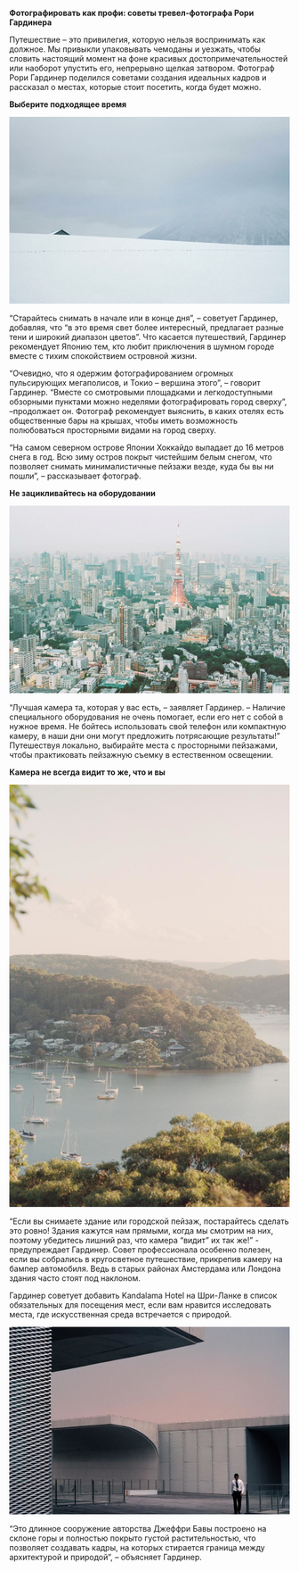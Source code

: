 **Фотографировать как профи: советы тревел-фотографа Рори Гардинера**

Путешествие – это привилегия, которую нельзя воспринимать как должное. Мы привыкли упаковывать чемоданы и уезжать, чтобы словить настоящий момент на фоне красивых достопримечательностей или наоборот упустить его, непрерывно щелкая затвором. Фотограф Рори Гардинер поделился советами создания идеальных кадров и рассказал о местах, которые стоит посетить, когда будет можно.

**Выберите подходящее время**

![Image](f1.jpeg)

“Старайтесь снимать в начале или в конце дня”, – советует Гардинер, добавляя, что “в это время свет более интересный, предлагает разные тени и широкий диапазон цветов”. Что касается путешествий, Гардинер рекомендует Японию тем, кто любит приключения в шумном городе вместе с тихим спокойствием островной жизни.

“Очевидно, что я одержим фотографированием огромных пульсирующих мегаполисов, и Токио – вершина этого”, – говорит Гардинер. “Вместе со смотровыми площадками и легкодоступными обзорными пунктами можно неделями фотографировать город сверху”, –продолжает он. Фотограф рекомендует выяснить, в каких отелях есть общественные бары на крышах, чтобы иметь возможность полюбоваться просторными видами на город сверху.

“На самом северном острове Японии Хоккайдо выпадает до 16 метров снега в год. Всю зиму остров покрыт чистейшим белым снегом, что позволяет снимать минималистичные пейзажи везде, куда бы вы ни пошли”, – рассказывает фотограф.

**Не зацикливайтесь на оборудовании**

![Image](f2.jpeg)

“Лучшая камера та, которая у вас есть, – заявляет Гардинер. – Наличие специального оборудования не очень помогает, если его нет с собой в нужное время. Не бойтесь использовать свой телефон или компактную камеру, в наши дни они могут предложить потрясающие результаты!” Путешествуя локально, выбирайте места с просторными пейзажами, чтобы практиковать пейзажную съемку в естественном освещении.

**Камера не всегда видит то же, что и вы**

![Image](f3.jpeg)

“Если вы снимаете здание или городской пейзаж, постарайтесь сделать это ровно! Здания кажутся нам прямыми, когда мы смотрим на них, поэтому убедитесь лишний раз, что камера “видит” их так же!” - предупреждает Гардинер. Совет профессионала особенно полезен, если вы собрались в кругосветное путешествие, прикрепив камеру на бампер автомобиля. Ведь в старых районах Амстердама или Лондона здания часто стоят под наклоном.

Гардинер советует добавить Kandalama Hotel на Шри-Ланке в список обязательных для посещения мест, если вам нравится исследовать места, где искусственная среда встречается с природой. 

![Image](f4.jpeg)

“Это длинное сооружение авторства Джеффри Бавы построено на склоне горы и полностью покрыто густой растительностью, что позволяет создавать кадры, на которых стирается граница между архитектурой и природой”, – объясняет Гардинер.
